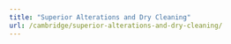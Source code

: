 ```yaml
---
title: "Superior Alterations and Dry Cleaning"
url: /cambridge/superior-alterations-and-dry-cleaning/
---
```

